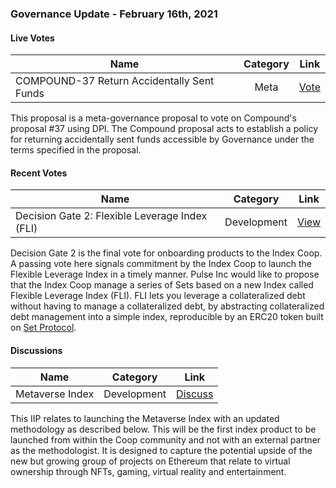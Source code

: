 ### Governance Update - February 16th, 2021

#### Live Votes
| Name          | Category      | Link   |
| ------------- |:-------------:| :-----:|
| COMPOUND-37 Return Accidentally Sent Funds | Meta | [Vote](https://app.boardroom.info/index/poll/QmYQk1KQNN7gcaDpvy7w6C9rEjVJSanWdRPfebRo1CMewa) |

This proposal is a meta-governance proposal to vote on Compound's proposal #37 using DPI. The Compound proposal acts to establish a policy for returning accidentally sent funds accessible by Governance under the terms specified in the proposal.

#### Recent Votes
| Name          | Category      | Link   |
| ------------- |:-------------:| :-----:|
| Decision Gate 2: Flexible Leverage Index (FLI) | Development | [View](https://app.boardroom.info/index/poll/QmQwQn4k324kMKPjsSX6ZEzjkkKWh1DNfAN2mQ3dd5aP1a) |

Decision Gate 2 is the final vote for onboarding products to the Index Coop. A passing vote here signals commitment by the Index Coop to launch the Flexible Leverage Index in a timely manner. Pulse Inc would like to propose that the Index Coop manage a series of Sets based on a new Index called Flexible Leverage Index (FLI). FLI lets you leverage a collateralized debt without having to manage a collateralized debt, by abstracting collateralized debt management into a simple index, reproducible by an ERC20 token built on [Set Protocol](https://www.tokensets.com/).

#### Discussions
| Name          | Category      | Link   |
| ------------- |:-------------:| :-----:|
| Metaverse Index | Development | [Discuss](https://app.boardroom.info/indexCoop/forum/837) |

This IIP relates to launching the Metaverse Index with an updated methodology as described below. This will be the first index product to be launched from within the Coop community and not with an external partner as the methodologist. It is designed to capture the potential upside of the new but growing group of projects on Ethereum that relate to virtual ownership through NFTs, gaming, virtual reality and entertainment.
